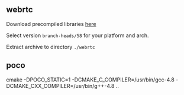 ## webrtc
Download precompiled libraries [here](https://sourcey.com/precompiled-webrtc-libraries/)

Select version `branch-heads/58` for your platform and arch.

Extract archive to directory `./webrtc`

## poco
cmake -DPOCO_STATIC=1 -DCMAKE_C_COMPILER=/usr/bin/gcc-4.8 -DCMAKE_CXX_COMPILER=/usr/bin/g++-4.8 ..

